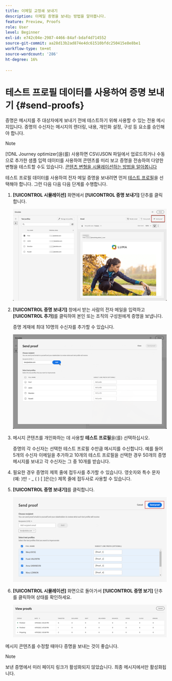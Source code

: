 ```yaml
---
title: 이메일 교정쇄 보내기
description: 이메일 증명을 보내는 방법을 알아봅니다.
feature: Preview, Proofs
role: User
level: Beginner
exl-id: e742c04e-2987-4466-84af-bdaf4d714552
source-git-commit: aa28d13b2ad874e4dc61510bfdc250415e8e8be1
workflow-type: tm+mt
source-wordcount: '286'
ht-degree: 16%

---
```


# 테스트 프로필 데이터를 사용하여 증명 보내기 {#send-proofs}

증명은 메시지를 주 대상자에게 보내기 전에 테스트하기 위해 사용할 수 있는 전용 메시지입니다. 증명의 수신자는 메시지의 렌더링, 내용, 개인화 설정, 구성 등 요소를 승인해야 합니다.

>[!NOTE]
>
>[!DNL Journey optimizer]을(를) 사용하면 CSV/JSON 파일에서 업로드하거나 수동으로 추가한 샘플 입력 데이터를 사용하여 콘텐츠를 미리 보고 증명을 전송하여 다양한 변형을 테스트할 수도 있습니다. [콘텐츠 변형을 시뮬레이션하는 방법을 알아봅니다](../test-approve/simulate-sample-input.md)

테스트 프로필 데이터를 사용하여 전자 메일 증명을 보내려면 먼저 [테스트 프로필](test-profiles.md)을 선택해야 합니다. 그런 다음 다음 다음 단계를 수행합니다.

1. **[!UICONTROL 시뮬레이션]** 화면에서 **[!UICONTROL 증명 보내기]** 단추를 클릭합니다.

   ![](../email/assets/send-proof-button.png)

1. **[!UICONTROL 증명 보내기]** 창에서 받는 사람의 전자 메일을 입력하고 **[!UICONTROL 추가]**&#x200B;를 클릭하여 본인 또는 조직의 구성원에게 증명을 보냅니다.

   증명 게재에 최대 10명의 수신자를 추가할 수 있습니다.

   ![](../email/assets/send-proof-add.png)

1. 메시지 콘텐츠를 개인화하는 데 사용할 **테스트 프로필**&#x200B;을(를) 선택하십시오.

   증명의 각 수신자는 선택한 테스트 프로필 수만큼 메시지를 수신합니다. 예를 들어 5개의 수신자 이메일을 추가하고 10개의 테스트 프로필을 선택한 경우 50개의 증명 메시지를 보내고 각 수신자는 그 중 10개를 받습니다.

1. 필요한 경우 증명의 제목 줄에 접두사를 추가할 수 있습니다. 영숫자와 특수 문자(예: )만 - _ ( ) [ ]은(는) 제목 줄에 접두사로 사용할 수 있습니다.

1. **[!UICONTROL 증명 보내기]**&#x200B;를 클릭합니다.

   ![](../email/assets/send-proof-select.png)

1. **[!UICONTROL 시뮬레이션]** 화면으로 돌아가서 **[!UICONTROL 증명 보기]** 단추를 클릭하여 상태를 확인하세요.

   ![](../email/assets/send-proof-view.png)

메시지 콘텐츠를 수정할 때마다 증명을 보내는 것이 좋습니다.

>[!NOTE]
>
>보낸 증명에서 미러 페이지 링크가 활성화되지 않았습니다. 최종 메시지에서만 활성화됩니다.
